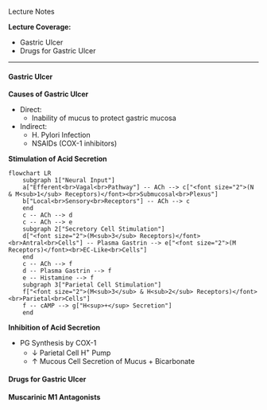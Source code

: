 Lecture Notes

**Lecture Coverage:**
- Gastric Ulcer
- Drugs for Gastric Ulcer

---
#### **Gastric Ulcer**
**Causes of Gastric Ulcer**
- Direct: 
	- Inability of mucus to protect gastric mucosa
- Indirect:
	- H. Pylori Infection
	- NSAIDs (COX-1 inhibitors)

**Stimulation of Acid Secretion**

```mermaid
flowchart LR
	subgraph 1["Neural Input"]
	a["Efferent<br>Vagal<br>Pathway"] -- ACh --> c["<font size="2">(N & M<sub>1</sub> Receptors)</font><br>Submucosal<br>Plexus"]
	b["Local<br>Sensory<br>Receptors"] -- ACh --> c
	end
	c -- ACh --> d
	c -- ACh --> e
	subgraph 2["Secretory Cell Stimulation"]
	d["<font size="2">(M<sub>3</sub> Receptors)</font><br>Antral<br>Cells"] -- Plasma Gastrin --> e["<font size="2">(M Receptors)</font><br>EC-Like<br>Cells"]
	end
	c -- ACh --> f
	d -- Plasma Gastrin --> f
	e -- Histamine --> f
	subgraph 3["Parietal Cell Stimulation"]
	f["<font size="2">(M<sub>3</sub> & H<sub>2</sub> Receptors)</font><br>Parietal<br>Cells"]
	f -- cAMP --> g["H<sup>+</sup> Secretion"]
	end
```
**Inhibition of Acid Secretion**
- PG Synthesis by COX-1
	- ↓ Parietal Cell H<sup>+</sup> Pump
	- ↑ Mucous Cell Secretion of Mucus + Bicarbonate


#### **Drugs for Gastric Ulcer**
**Muscarinic M1 Antagonists**